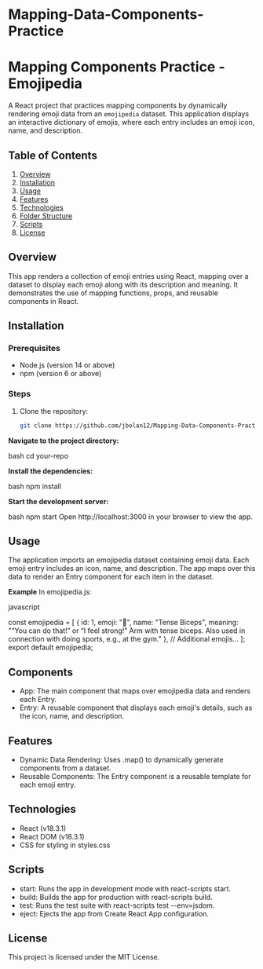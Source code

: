 # Mapping-Data-Components-Practice

# Mapping Components Practice - Emojipedia

A React project that practices mapping components by dynamically rendering emoji data from an `emojipedia` dataset. This application displays an interactive dictionary of emojis, where each entry includes an emoji icon, name, and description.

## Table of Contents

1. [Overview](#overview)
2. [Installation](#installation)
3. [Usage](#usage)
4. [Features](#features)
5. [Technologies](#technologies)
6. [Folder Structure](#folder-structure)
7. [Scripts](#scripts)
8. [License](#license)

## Overview

This app renders a collection of emoji entries using React, mapping over a dataset to display each emoji along with its description and meaning. It demonstrates the use of mapping functions, props, and reusable components in React.

## Installation

### Prerequisites

- Node.js (version 14 or above)
- npm (version 6 or above)

### Steps

1. Clone the repository:

   ```bash
   git clone https://github.com/jbolan12/Mapping-Data-Components-Practice.git

**Navigate to the project directory:**

bash
cd your-repo

**Install the dependencies:**

bash
npm install

**Start the development server:**

bash
npm start
Open http://localhost:3000 in your browser to view the app.

## Usage
The application imports an emojipedia dataset containing emoji data. Each emoji entry includes an icon, name, and description. The app maps over this data to render an Entry component for each item in the dataset.

**Example**
In emojipedia.js:

javascript

const emojipedia = [
  {
    id: 1,
    emoji: "💪",
    name: "Tense Biceps",
    meaning:
      "“You can do that!” or “I feel strong!” Arm with tense biceps. Also used in connection with doing sports, e.g., at the gym."
  },
  // Additional emojis...
];
export default emojipedia;


## Components
- App: The main component that maps over emojipedia data and renders each Entry.
- Entry: A reusable component that displays each emoji's details, such as the icon, name, and description.

## Features
- Dynamic Data Rendering: Uses .map() to dynamically generate components from a dataset.
- Reusable Components: The Entry component is a reusable template for each emoji entry.

## Technologies
- React (v18.3.1)
- React DOM (v18.3.1)
- CSS for styling in styles.css

## Scripts
- start: Runs the app in development mode with react-scripts start.
- build: Builds the app for production with react-scripts build.
- test: Runs the test suite with react-scripts test --env=jsdom.
- eject: Ejects the app from Create React App configuration.


## License
This project is licensed under the MIT License.
